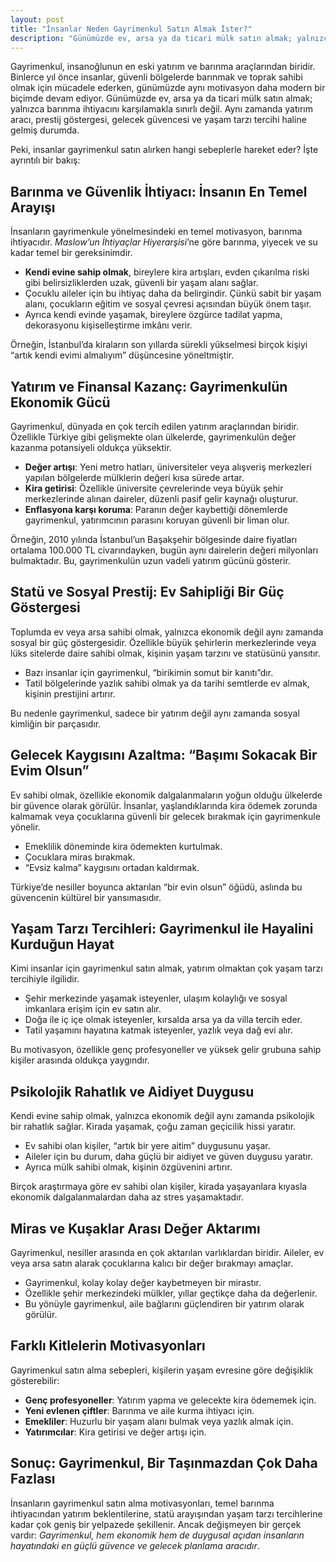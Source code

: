 ```yaml
---
layout: post
title: "İnsanlar Neden Gayrimenkul Satın Almak İster?"
description: "Günümüzde ev, arsa ya da ticari mülk satın almak; yalnızca barınma ihtiyacını karşılamakla sınırlı değil. Aynı zamanda yatırım aracı, prestij göstergesi, gelecek güvencesi ve yaşam tarzı tercihi haline gelmiş durumda."
---
```


Gayrimenkul, insanoğlunun en eski yatırım ve barınma araçlarından biridir. Binlerce yıl önce insanlar, güvenli bölgelerde barınmak ve toprak sahibi olmak için mücadele ederken, günümüzde aynı motivasyon daha modern bir biçimde devam ediyor. Günümüzde ev, arsa ya da ticari mülk satın almak; yalnızca barınma ihtiyacını karşılamakla sınırlı değil. Aynı zamanda yatırım aracı, prestij göstergesi, gelecek güvencesi ve yaşam tarzı tercihi haline gelmiş durumda.

Peki, insanlar gayrimenkul satın alırken hangi sebeplerle hareket eder? İşte ayrıntılı bir bakış:

## Barınma ve Güvenlik İhtiyacı: İnsanın En Temel Arayışı

İnsanların gayrimenkule yönelmesindeki en temel motivasyon, barınma ihtiyacıdır. *Maslow’un İhtiyaçlar Hiyerarşisi*’ne göre barınma, yiyecek ve su kadar temel bir gereksinimdir.

- **Kendi evine sahip olmak**, bireylere kira artışları, evden çıkarılma riski gibi belirsizliklerden uzak, güvenli bir yaşam alanı sağlar.
- Çocuklu aileler için bu ihtiyaç daha da belirgindir. Çünkü sabit bir yaşam alanı, çocukların eğitim ve sosyal çevresi açısından büyük önem taşır.
- Ayrıca kendi evinde yaşamak, bireylere özgürce tadilat yapma, dekorasyonu kişiselleştirme imkânı verir.

Örneğin, İstanbul’da kiraların son yıllarda sürekli yükselmesi birçok kişiyi “artık kendi evimi almalıyım” düşüncesine yöneltmiştir.

## Yatırım ve Finansal Kazanç: Gayrimenkulün Ekonomik Gücü

Gayrimenkul, dünyada en çok tercih edilen yatırım araçlarından biridir. Özellikle Türkiye gibi gelişmekte olan ülkelerde, gayrimenkulün değer kazanma potansiyeli oldukça yüksektir.

- **Değer artışı**: Yeni metro hatları, üniversiteler veya alışveriş merkezleri yapılan bölgelerde mülklerin değeri kısa sürede artar.
- **Kira getirisi**: Özellikle üniversite çevrelerinde veya büyük şehir merkezlerinde alınan daireler, düzenli pasif gelir kaynağı oluşturur.
- **Enflasyona karşı koruma**: Paranın değer kaybettiği dönemlerde gayrimenkul, yatırımcının parasını koruyan güvenli bir liman olur.

Örneğin, 2010 yılında İstanbul’un Başakşehir bölgesinde daire fiyatları ortalama 100.000 TL civarındayken, bugün aynı dairelerin değeri milyonları bulmaktadır. Bu, gayrimenkulün uzun vadeli yatırım gücünü gösterir.

## Statü ve Sosyal Prestij: Ev Sahipliği Bir Güç Göstergesi

Toplumda ev veya arsa sahibi olmak, yalnızca ekonomik değil aynı zamanda sosyal bir güç göstergesidir. Özellikle büyük şehirlerin merkezlerinde veya lüks sitelerde daire sahibi olmak, kişinin yaşam tarzını ve statüsünü yansıtır.

- Bazı insanlar için gayrimenkul, “birikimin somut bir kanıtı”dır.
- Tatil bölgelerinde yazlık sahibi olmak ya da tarihi semtlerde ev almak, kişinin prestijini artırır.

Bu nedenle gayrimenkul, sadece bir yatırım değil aynı zamanda sosyal kimliğin bir parçasıdır.

## Gelecek Kaygısını Azaltma: “Başımı Sokacak Bir Evim Olsun”

Ev sahibi olmak, özellikle ekonomik dalgalanmaların yoğun olduğu ülkelerde bir güvence olarak görülür. İnsanlar, yaşlandıklarında kira ödemek zorunda kalmamak veya çocuklarına güvenli bir gelecek bırakmak için gayrimenkule yönelir.

- Emeklilik döneminde kira ödemekten kurtulmak.
- Çocuklara miras bırakmak.
- “Evsiz kalma” kaygısını ortadan kaldırmak.

Türkiye’de nesiller boyunca aktarılan “bir evin olsun” öğüdü, aslında bu güvencenin kültürel bir yansımasıdır.

## Yaşam Tarzı Tercihleri: Gayrimenkul ile Hayalini Kurduğun Hayat

Kimi insanlar için gayrimenkul satın almak, yatırım olmaktan çok yaşam tarzı tercihiyle ilgilidir.

- Şehir merkezinde yaşamak isteyenler, ulaşım kolaylığı ve sosyal imkanlara erişim için ev satın alır.
- Doğa ile iç içe olmak isteyenler, kırsalda arsa ya da villa tercih eder.
- Tatil yaşamını hayatına katmak isteyenler, yazlık veya dağ evi alır.

Bu motivasyon, özellikle genç profesyoneller ve yüksek gelir grubuna sahip kişiler arasında oldukça yaygındır.

## Psikolojik Rahatlık ve Aidiyet Duygusu

Kendi evine sahip olmak, yalnızca ekonomik değil aynı zamanda psikolojik bir rahatlık sağlar. Kirada yaşamak, çoğu zaman geçicilik hissi yaratır.

- Ev sahibi olan kişiler, “artık bir yere aitim” duygusunu yaşar.
- Aileler için bu durum, daha güçlü bir aidiyet ve güven duygusu yaratır.
- Ayrıca mülk sahibi olmak, kişinin özgüvenini artırır.

Birçok araştırmaya göre ev sahibi olan kişiler, kirada yaşayanlara kıyasla ekonomik dalgalanmalardan daha az stres yaşamaktadır.

## Miras ve Kuşaklar Arası Değer Aktarımı

Gayrimenkul, nesiller arasında en çok aktarılan varlıklardan biridir. Aileler, ev veya arsa satın alarak çocuklarına kalıcı bir değer bırakmayı amaçlar.

- Gayrimenkul, kolay kolay değer kaybetmeyen bir mirastır.
- Özellikle şehir merkezindeki mülkler, yıllar geçtikçe daha da değerlenir.
- Bu yönüyle gayrimenkul, aile bağlarını güçlendiren bir yatırım olarak görülür.

## Farklı Kitlelerin Motivasyonları

Gayrimenkul satın alma sebepleri, kişilerin yaşam evresine göre değişiklik gösterebilir:

- **Genç profesyoneller**: Yatırım yapma ve gelecekte kira ödememek için.
- **Yeni evlenen çiftler**: Barınma ve aile kurma ihtiyacı için.
- **Emekliler**: Huzurlu bir yaşam alanı bulmak veya yazlık almak için.
- **Yatırımcılar**: Kira getirisi ve değer artışı için.

## Sonuç: Gayrimenkul, Bir Taşınmazdan Çok Daha Fazlası

İnsanların gayrimenkul satın alma motivasyonları, temel barınma ihtiyacından yatırım beklentilerine, statü arayışından yaşam tarzı tercihlerine kadar çok geniş bir yelpazede şekillenir. Ancak değişmeyen bir gerçek vardır: *Gayrimenkul, hem ekonomik hem de duygusal açıdan insanların hayatındaki en güçlü güvence ve gelecek planlama aracıdır*.